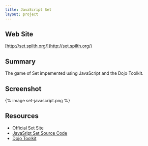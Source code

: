 ```yaml
---
title: JavaScript Set
layout: project
---
```


## Web Site

[http://set.spilth.org/](http://set.spilth.org/)

## Summary

The game of Set impemented using JavaScript and the Dojo Toolkit.

## Screenshot

{% image set-javascript.png %}

## Resources

- [Official Set Site](http://www.setgame.com/)
- [JavaSript Set Source Code](https://github.com/spilth/setjs)
- [Dojo Toolkit](http://dojotoolkit.org/)

